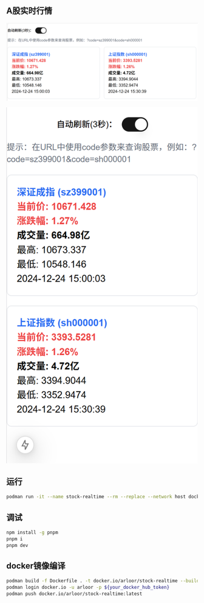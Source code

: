 ## A股实时行情

![alt text](image.png)

![alt text](image-1.png)

## 运行

```bash
podman run -it --name stock-realtime --rm --replace --network host docker.io/arloor/stock-realtime
```

## 调试

```bash
npm install -g pnpm
pnpm i
pnpm dev
```

## docker镜像编译

```bash
podman build -f Dockerfile . -t docker.io/arloor/stock-realtime --build-arg=PORT=9999 --network host #podman的命令会使用系统代理来拉取node modules和下载alpine的apk包
podman login docker.io -u arloor -p ${your_docker_hub_token}
podman push docker.io/arloor/stock-realtime:latest
```